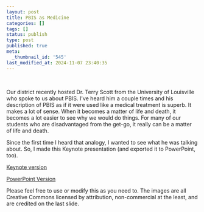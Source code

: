 ```yaml
---
layout: post
title: PBIS as Medicine
categories: []
tags: []
status: publish
type: post
published: true
meta:
  _thumbnail_id: '545'
last_modified_at: 2024-11-07 23:40:35
---
```


​


Our district recently hosted Dr. Terry Scott from the University of Louisville who spoke to us about PBIS. I've heard him a couple times and his description of PBIS as if it were used like a medical treatment is superb. It makes a lot of sense. When it becomes a matter of life and death, it becomes a lot easier to see why we would do things. For many of our students who are disadvantaged from the get-go, it really can be a matter of life and death.


Since the first time I heard that analogy, I wanted to 
see what he was talking about. So, I made this Keynote presentation (and exported it to PowerPoint, too).


[Keynote version](http://static.squarespace.com/static/4fffa949e4b0b4590d67b4e7/t/50211c5be4b098a90b8f085b/1344347227530/)


[PowerPoint Version](http://static.squarespace.com/static/4fffa949e4b0b4590d67b4e7/t/50211ab7e4b03f6f4d1a4ad6/1344346807454/)


Please feel free to use or modify this as you need to. The images are all Creative Commons licensed by attribution, non-commercial at the least, and are credited on the last slide.


​



​
